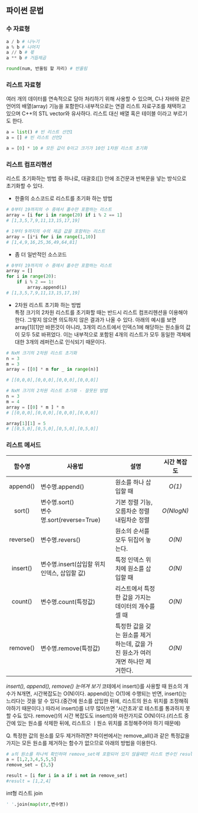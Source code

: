 <!--파이썬 문법-->

## 파이썬 문법

### 수 자료형 

```python
a / b # 나누기
a % b # 나머지
a // b # 몫
a ** b # 거듭제곱

round(num, 반올림 할 자리) # 반올림
```


### 리스트 자료형

여러 개의 데이터를 연속적으로 담아 처리하기 위해 사용할 수 있으며, C나 자바와 같은 언어의 배열(array) 기능을 포함한다.내부적으로는 연결 리스트 자료구조를 채택하고 있으며 C++의 STL vector와 유사하다. 리스트 대신 배열 혹은 테이블 이라고 부르기도 한다.

```python
a = list() # 빈 리스트 선언1
a = [] # 빈 리스트 선언2

a = [0] * 10 # 모든 값이 0이고 크기가 10인 1차원 리스트 초기화
```



### 리스트  컴프리헨션

리스트 초기화하는 방법 중 하나로, 대괄호([]) 안에 조건문과 반복문을 넣는 방식으로 초기화할 수 있다.

- 한줄의 소스코드로 리스트를 초기화 하는 방법

```python
# 0부터 19까지의 수 중에서 홀수만 포함하는 리스트
array = [i for i in range(20) if i % 2 == 1]
# [1,3,5,7,9,11,13,15,17,19]

# 1부터 9까지의 수의 제곱 값을 포함하는 리스트
array = [i*i for i in range(1,10)]
# [1,4,9,16,25,36,49,64,81]
```



- 좀 더 일반적인 소스코드

```python
# 0부터 19까지의 수 중에서 홀수만 포함하는 리스트
array = []
for i in range(20):
    if i % 2 == 1:
        array.append(i)
# [1,3,5,7,9,11,13,15,17,19]
```



- 2차원 리스트 초기화 하는 방법<br>
특정 크기의 2차원 리스트를 초기화할 때는 반드시 리스트 컴프리헨션을 이용해야한다. 그렇지 않으면 의도하지 않은 결과가 나올 수 있다.
  아래의 예시를 보면 array[1][1]만 바뀐것이 아니라, 3개의 리스트에서 인덱스1에 해당하는 원소들의 값이 모두 5로 바뀌었다. 이는 내부적으로 포함된
  4개의 리스트가 모두 동일한 객체에 대한 3개의 레퍼런스로 인식되기 때문이다.

```python
# NxM 크기의 2차원 리스트 초기화
n = 3
m = 3
array = [[0] * m for _ in range(n)]

# [[0,0,0],[0,0,0],[0,0,0],[0,0,0]]

# NxM 크기의 2차원 리스트 초기화 - 잘못된 방법
n = 3
m = 4
array = [[0] * m ] * n
# [[0,0,0],[0,0,0],[0,0,0],[0,0,0]]

array[1][1] = 5
# [[0,5,0],[0,5,0],[0,5,0],[0,5,0]]
```



### 리스트 메서드

|  함수명   | 사용법                                       | 설명                                                         | 시간 복잡도 |
| :-------: | -------------------------------------------- | ------------------------------------------------------------ | :---------: |
| append()  | 변수명.append()                              | 원소를 하나 삽입할 때                                        |   *O(1)*    |
|  sort()   | 변수명.sort()<br />변수명.sort(reverse=True) | 기본 정렬 기능, 오름차순 정렬<br />내림차순 정렬             | *O(NlogN)*  |
| reverse() | 변수명.revers()                              | 원소의 순서를 모두 뒤집어 놓는다.                            |   *O(N)*    |
| insert()  | 변수명.insert(삽입할 위치 인덱스, 삽입할 값) | 특정 인덱스 위치에 원소를 삽입할 때                          |   *O(N)*    |
|  count()  | 변수명.count(특정값)                         | 리스트에서 특정한 값을 가지는 데이터의 개수를 셀 때          |   *O(N)*    |
| remove()  | 변수명.remove(특정값)                        | 특정한 값을 갖는 원소를 제거하는데, 값을 가진 원소가 여러 개면 하나만 제거한다. |   *O(N)*    |


*insert(), append(), remove() 눈여겨 보기*
코테에서 insert()를 사용할 때 원소의 개수가 N개면, 시간복잡도는 O(N)이다. append()는 O(1)에 수행되는 반면, insert()는 
느리다는 것을 알 수 있다.(중간에 원소를 삽입한 뒤에, 리스트의 원소 위치를 조정해줘야하기 때문이다.)
따라서 insert()를 너무 많이쓰면 '시간초과'로 테스트를 통과하지 못할 수됴 있다.
remove()의 시간 복잡도도 insert()와 마찬가지로 O(N)이다.(리스트 중간에 있는 원소를 삭제한 뒤에, 리스트으 ㅣ원소 위치를 조정해주어야 하기 때문에)

Q. 특정한 값의 원소를 모두 제거하려면?
파이썬에서는 remove_all()과 같은 특정값을 가지는 모든 원소를 제거하는 함수가 없으므로 아래의 방법을 이용한다.

```python
# a의 원소를 하나씩 확인하며 remove_set에 포함되어 있지 않을때만 리스트 변수인 result에 넣는다.
a = [1,2,3,4,5,5,5]
remove_set = {3,5}

result = [i for i in a if i not in remove_set]
#result = [1,2,4]
```


int형 리스트 join
```python
' '.join(map(str,변수명))
```